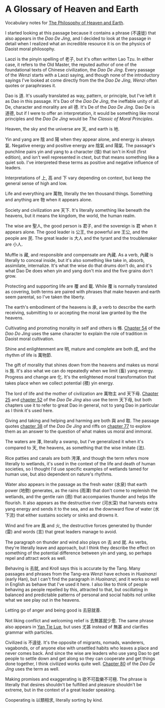 # A Glossary of Heaven and Earth

Vocabulary notes for
<a href="https://daoistic.ca/blog/philosophy" title="Blog post">The Philosophy of Heaven and Earth</a>.

I started looking at this passage
because it contains a phrase (不遠徙)
that also appears in the _Dao De Jing_,
and I decided to look at the passage in detail
when I realized what an incredible resource it is
on the physics of Daoist moral philosophy.

Laozi is the pinyin spelling of 老子,
but it's often written Lao Tzu.
In either case,
it refers to the Old Master,
the reputed author
of one of the foundational texts of Chinese civilization,
the _Dao De Jing_.
Every passage of the _Wenzi_
starts with a Laozi saying,
and though none of the introductory sayings I've looked at
come directly from the the _Dao De Jing_,
_Wenzi_ often quotes or paraphrases it.

Dao is 道.
It's usually translated as
way, pattern, or principle,
but I've left it as Dao in this passage.
It's Dao of the _Dao De Jing_,
the ineffable unity of all.
De, character and morality are all 德.
It's De of the _Dao De Jing_.
Dao De is 道德,
but if I were to offer an interpretation,
it would be something like
moral principles
and the _Dao De Jing_ would be
 _The Classic of Moral Principles_.

Heaven, the sky and the universe are 天,
and earth is 地.

Yin and yang are 陰 and 陽
when they appear alone,
and energy is always 氣.
Negative energy and positive energy
are 陰氣 and 陽氣.
The passage's punchline
pairs yin and yang to a character (偯)
that isn't in Kroll (first edition),
and isn't well represented in ctext,
but that means something like a quiet sob.
I've interpreted these terms as
positive and negative influence
of leaders.

Interpretations of 上, 高 and 下 
vary depending on context,
but keep the general sense of high and low.

Life and everything are 萬物,
literally the ten thousand things.
Something and anything are 物 when it appears alone.

Society and civilization are 天下.
It's literally something like beneath the heavens,
but it means
the kingdom,
the world,
the human realm.

The wise are 聖人,
the good person is 君子,
and the sovereign is 君
when it appears alone.
The good leader is 公王,
the powerful are 王公,
and the people are 民.
The great leader is 大人
and the tyrant and the troublemaker are 小人.

Muffle is 藏,
and responsible and compensate are 內藏.
As a verb,
內藏 is literally to conceal inside,
but it's also something like
take in,
absorb,
assimilate,
internalize.
It's what the wise do
that drums don't do,
and it's what Dao De does
when yin and yang don't mix
and the five grains don't grow.

Protecting and supporting life are 覆 and 載.
While 覆 is normally translated as covering,
both terms are paired with phrases that make heaven and earth seem parental,
so I've taken the liberty.

The earth's embodiment of the heavens is 承,
a verb to describe the earth receiving, submitting to or accepting
the moral law granted by the the heavens.

Cultivating and promoting morality
in self and others is 脩.
[Chapter 54](https://ctext.org/dao-de-jing#n11645 "ctext link")
of the _Dao Do Jing_
uses the same character to explain
the role of tradition in Daoist moral cultivation.

Shine and enlightenment are 明,
mature and complete are both 成,
and the rhythm of life is 萬物節.

The gift of morality
that shines down from the heavens
and makes us moral is 施.
It's also what we can do repeatedly
when we limit (畜) yang energy.
Progress and change are 化.
It's the enlightened moral transformation that takes place
when we collect potential (積) yin energy.

The lord of life and the mother of civilization
are 萬物主 and 天下母.
[Chapter 25](https://ctext.org/dao-de-jing#n11616 "ctext link")
and
[chapter 52](https://ctext.org/dao-de-jing#n11643 "ctext link")
of the _Dao De Jing_
also use the term 天下母,
but both chapters use it to refer to great Dao in general,
not to yang Dao in particular
as I think it's used here.

Giving and taking
and helping and harming
are both 與 and 取.
The passage quotes
[chapter 38](https://ctext.org/dao-de-jing#n11629 "ctext link")
of the _Dao De Jing_
and riffs on
[chapter 77](https://ctext.org/dao-de-jing#n11668 "ctext link")
to explore them as an answer to the question
of what makes us moral and immoral.

The waters are 澤,
literally a swamp,
but I've generalized it
when it's compared to 天, the heavens,
as something that the wise imitate (法).

Rice patties and canals are both 洿澤,
and though the term refers more literally to wetlands,
it's used in the context of
the life and death of human societies,
so I thought I'd use specific examples
of wetlands tamed for human use,
but also dependent on nature's rhythms.

Water also appears in the passage
as the fresh water (水泉)
that earth power (地勢) generates,
as the rains (雨澤)
that don't come
to replenish the wetlands,
and the gentle rain (雨)
that accompanies thunder and helps life flourish.
It also appears
as the destructive river (河水深)
that harvests extra yang energy
and sends it to the sea,
and as the downward flow of water (水下流)
that either sustains society
or sinks and drowns it.

Wind and fire are 風 and 火,
the destructive forces generated
by thunder (雷) and words (言)
that great leaders manage to avoid.

The paragraph on thunder and wind
also plays on 去 and 就.
As verbs, they're literally leave and approach,
but I think they describe
the effect on something
of the potential difference
between yin and yang,
so perhaps repel and attract work as well.

Behaving is 去就,
and Kroll says this is accurate by the Tang.
Many passages and phrases from the Tang-era _Wenzi_
have echoes in _Huainanzi_ (early Han),
but I can't find the paragraph in _Huainanzi_,
and it works so well in English as behave
that I've used it here.
I also like to think of people behaving
as people repelled by this, attracted to that,
but oscillating in balanced and predictable patterns
of personal and social habits
not unlike what we see play out in the heavens.

Letting go of anger and being good is 去惡就善.

Not liking conflict and welcoming relief is 去無甚就少愈.
The same phrase also appears in
[Yan Tie Lue](https://ctext.org/yan-tie-lun/wei-tong#n52508 "ctext link"),
but uses 尤甚 instead of 無甚
and clarifies grammar with particles.

Civilized is 不遠徙.
It's the opposite of migrants, nomads, wanderers, vagabonds,
or of anyone else with unsettled habits who leaves a place
and never comes back.
And since the wise are leaders who use yang Dao to
get people to settle down and get along
so they can cooperate
and get things done together,
I think civilized works quite well.
[Chapter 80](https://ctext.org/dao-de-jing#n11671 "ctext link")
of the _Dao De Jing_
uses the term as well.

Making promises and exaggerating is 欲不可盈樂不可極.
The phrase is literally that
desires shouldn't be fulfilled
and pleasure shouldn't be extreme,
but in the context of a great leader speaking.

Cooperating is 以類相求,
literally sorting by kind.
